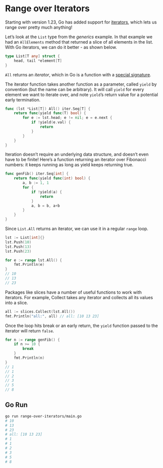 # Range over Iterators

Starting with version 1.23, Go has added support for [iterators](https://go.dev/blog/range-functions), which lets us range over pretty much anything!

Let’s look at the `List` type from the _generics_ example. In that example we had an `AllElements` method that returned a slice of all elements in the list. With Go iterators, we can do it better - as shown below.

```go
type List[T any] struct {
    head, tail *element[T]
}
```

`All` returns an _iterator_, which in Go is a function with a [special signature](https://pkg.go.dev/iter#Seq).

The iterator function takes another function as a parameter, called `yield` by convention (but the name can be arbitrary). It will call `yield` for every element we want to iterate over, and note `yield`’s return value for a potential early termination.

```go
func (lst *List[T]) All() iter.Seq[T] {
    return func(yield func(T) bool) {
        for e := lst.head; e != nil; e = e.next {
            if !yield(e.val) {
                return
            }
        }
    }
}
```

Iteration doesn’t require an underlying data structure, and doesn’t even have to be finite! Here’s a function returning an iterator over Fibonacci numbers: it keeps running as long as yield keeps returning true.

```go
func genFib() iter.Seq[int] {
    return func(yield func(int) bool) {
        a, b := 1, 1
        for {
            if !yield(a) {
                return
            }
            a, b = b, a+b
        }
    }
}
```

Since `List.All` returns an iterator, we can use it in a regular `range` loop.

```go
lst := List[int]{}
lst.Push(10)
lst.Push(13)
lst.Push(23)

for e := range lst.All() {
    fmt.Println(e)
}
// 10
// 13
// 23
```

Packages like slices have a number of useful functions to work with iterators. For example, Collect takes any iterator and collects all its values into a slice.

```go
all := slices.Collect(lst.All())
fmt.Println("all:", all) // all: [10 13 23]
```

Once the loop hits break or an early return, the `yield` function passed to the iterator will return `false`.

```go
for n := range genFib() {
    if n >= 10 {
        break
    }
    fmt.Println(n)
}
// 1
// 1
// 2
// 3
// 5
// 8
```

## Go Run

```sh
go run range-over-iterators/main.go
# 10
# 13
# 23
# all: [10 13 23]
# 1
# 1
# 2
# 3
# 5
# 8
```
